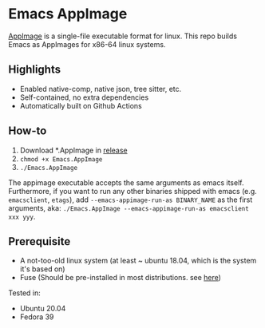 # Emacs AppImage

[AppImage](https://appimage.org/) is a single-file executable format for linux.
This repo builds Emacs as AppImages for x86-64 linux systems.

## Highlights

- Enabled native-comp, native json, tree sitter, etc.
- Self-contained, no extra dependencies
- Automatically built on Github Actions

## How-to

1. Download *.AppImage in [release](https://github.com/blahgeek/emacs-appimage/releases/)
2. `chmod +x Emacs.AppImage`
3. `./Emacs.AppImage`

The appimage executable accepts the same arguments as emacs itself.
Furthermore, if you want to run any other binaries shipped with emacs (e.g. `emacsclient`, `etags`),
add `--emacs-appimage-run-as BINARY_NAME` as the first arguments, aka: `./Emacs.AppImage --emacs-appimage-run-as emacsclient xxx yyy`.

## Prerequisite

- A not-too-old linux system (at least ~ ubuntu 18.04, which is the system it's based on)
- Fuse (Should be pre-installed in most distributions. see [here](https://docs.appimage.org/user-guide/troubleshooting/index.html#ref-ug-troubleshooting))

Tested in:

- Ubuntu 20.04
- Fedora 39
